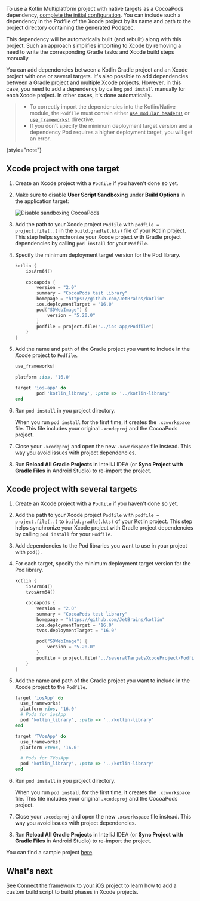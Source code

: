 [//]: # (title: Use a Kotlin Gradle project as a CocoaPods dependency)

To use a Kotlin Multiplatform project with native targets as a CocoaPods dependency, [complete the initial configuration](multiplatform-cocoapods-overview.md#set-up-an-environment-to-work-with-cocoapods).
You can include such a dependency in the Podfile of the Xcode project by its name and path to the project directory
containing the generated Podspec.

This dependency will be automatically built (and rebuilt) along with this project. Such an approach
simplifies importing to Xcode by removing a need to write the corresponding Gradle tasks and Xcode build steps manually.

You can add dependencies between a Kotlin Gradle project and an Xcode project with one or several targets. It's also possible to add
dependencies between a Gradle project and multiple Xcode projects. However, in this case, you need to add a
dependency by calling `pod install` manually for each Xcode project. In other cases, it's done automatically.

> * To correctly import the dependencies into the Kotlin/Native module, the `Podfile` must contain either
>   [`use_modular_headers!`](https://guides.cocoapods.org/syntax/podfile.html#use_modular_headers_bang) or
>   [`use_frameworks!`](https://guides.cocoapods.org/syntax/podfile.html#use_frameworks_bang) directive.
> * If you don't specify the minimum deployment target version and a dependency Pod requires a higher deployment target,
>   you will get an error.
>
{style="note"}

## Xcode project with one target

1. Create an Xcode project with a `Podfile` if you haven't done so yet.
2. Make sure to disable **User Script Sandboxing** under **Build Options** in the application target:

   ![Disable sandboxing CocoaPods](disable-sandboxing-cocoapods.png)

3. Add the path to your Xcode project `Podfile` with `podfile = project.file(..)` in the `build.gradle(.kts)` file
   of your Kotlin project.
   This step helps synchronize your Xcode project with Gradle project dependencies by calling `pod install` for your `Podfile`.
4. Specify the minimum deployment target version for the Pod library.

    ```kotlin
    kotlin {
        iosArm64()

        cocoapods {
            version = "2.0"
            summary = "CocoaPods test library"
            homepage = "https://github.com/JetBrains/kotlin"
            ios.deploymentTarget = "16.0"
            pod("SDWebImage") {
                version = "5.20.0"
            }
            podfile = project.file("../ios-app/Podfile")
        }
    }
    ```

5. Add the name and path of the Gradle project you want to include in the Xcode project to `Podfile`.

    ```ruby
    use_frameworks!

    platform :ios, '16.0'

    target 'ios-app' do
            pod 'kotlin_library', :path => '../kotlin-library'
    end
    ```

6. Run `pod install` in you project directory.

   When you run `pod install` for the first time, it creates the `.xcworkspace` file. This file
   includes your original `.xcodeproj` and the CocoaPods project.
7. Close your `.xcodeproj` and open the new `.xcworkspace` file instead. This way you avoid issues with project dependencies.
8. Run **Reload All Gradle Projects** in IntelliJ IDEA (or **Sync Project with Gradle Files** in Android Studio)
   to re-import the project.

## Xcode project with several targets

1. Create an Xcode project with a `Podfile` if you haven't done so yet.
2. Add the path to your Xcode project `Podfile` with `podfile = project.file(..)` to `build.gradle(.kts)`
   of your Kotlin project.
   This step helps synchronize your Xcode project with Gradle project dependencies by calling `pod install` for your `Podfile`.
3. Add dependencies to the Pod libraries you want to use in your project with `pod()`.
4. For each target, specify the minimum deployment target version for the Pod library.

    ```kotlin
    kotlin {
        iosArm64()
        tvosArm64()

        cocoapods {
            version = "2.0"
            summary = "CocoaPods test library"
            homepage = "https://github.com/JetBrains/kotlin"
            ios.deploymentTarget = "16.0"
            tvos.deploymentTarget = "16.0"

            pod("SDWebImage") {
                version = "5.20.0"
            }
            podfile = project.file("../severalTargetsXcodeProject/Podfile") // specify the path to the Podfile
        }
    }
    ```

5. Add the name and path of the Gradle project you want to include in the Xcode project to the `Podfile`.

    ```ruby
    target 'iosApp' do
      use_frameworks!
      platform :ios, '16.0'
      # Pods for iosApp
      pod 'kotlin_library', :path => '../kotlin-library'
    end

    target 'TVosApp' do
      use_frameworks!
      platform :tvos, '16.0'

      # Pods for TVosApp
      pod 'kotlin_library', :path => '../kotlin-library'
    end
    ```

6. Run `pod install` in you project directory.

   When you run `pod install` for the first time, it creates the `.xcworkspace` file. This file
   includes your original `.xcodeproj` and the CocoaPods project.
7. Close your `.xcodeproj` and open the new `.xcworkspace` file instead. This way you avoid issues with project dependencies.
8. Run **Reload All Gradle Projects** in IntelliJ IDEA (or **Sync Project with Gradle Files** in Android Studio)
   to re-import the project.

You can find a sample project [here](https://github.com/Kotlin/kmm-with-cocoapods-multitarget-xcode-sample).

## What's next

See [Connect the framework to your iOS project](https://www.jetbrains.com/help/kotlin-multiplatform-dev/multiplatform-integrate-in-existing-app.html#connect-the-framework-to-your-ios-project)
to learn how to add a custom build script to build phases in Xcode projects.
